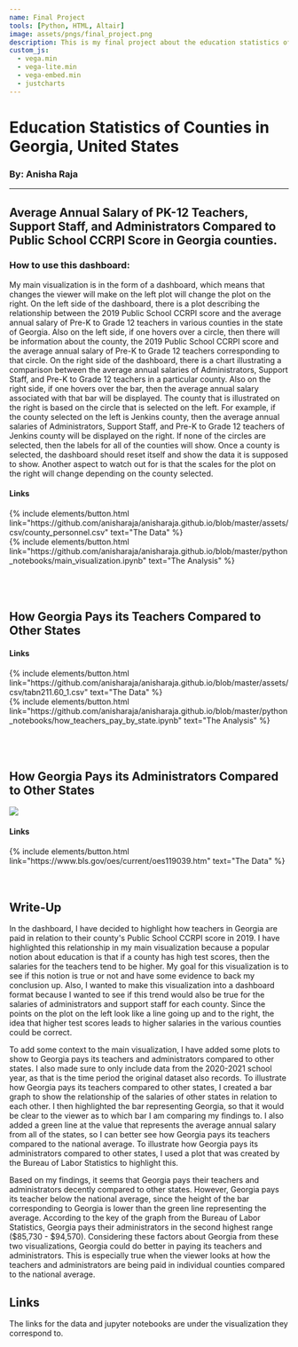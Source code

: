 ```yaml
---
name: Final Project
tools: [Python, HTML, Altair]
image: assets/pngs/final_project.png
description: This is my final project about the education statistics of various counties in the state of Georgia, such as average annual salary of teachers, administrators, and support staff.
custom_js:
  - vega.min
  - vega-lite.min
  - vega-embed.min
  - justcharts
---
```



# Education Statistics of Counties in Georgia, United States
### By: Anisha Raja
---
## Average Annual Salary of PK-12 Teachers, Support Staff, and Administrators Compared to Public School CCRPI Score in Georgia counties.

<vegachart schema-url="{{ site.baseurl }}/assets/json/final_dashboard.json" style="width: 100%"></vegachart>

### How to use this dashboard:
My main visualization is in the form of a dashboard, which means that changes the viewer will make on the left plot will change the plot on the right. On the left side of the dashboard, there is a plot describing the relationship between the 2019 Public School CCRPI score and the average annual salary of Pre-K to Grade 12 teachers in various counties in the state of Georgia. Also on the left side, if one hovers over a circle, then there will be information about the county, the 2019 Public School CCRPI score and the average annual salary of Pre-K to Grade 12 teachers corresponding to that circle. On the right side of the dashboard, there is a chart illustrating a comparison between the average annual salaries of Administrators, Support Staff, and Pre-K to Grade 12 teachers in a particular county. Also on the right side, if one hovers over the bar, then the average annual salary associated with that bar will be displayed. The county that is illustrated on the right is based on the circle that is selected on the left. For example, if the county selected on the left is Jenkins county, then the average annual salaries of Administrators, Support Staff, and Pre-K to Grade 12 teachers of Jenkins county will be displayed on the right. If none of the circles are selected, then the labels for all of the counties will show. Once a county is selected, the dashboard should reset itself and show the data it is supposed to show. Another aspect to watch out for is that the scales for the plot on the right will change depending on the county selected.


#### Links
<div class="left">
{% include elements/button.html link="https://github.com/anisharaja/anisharaja.github.io/blob/master/assets/csv/county_personnel.csv" text="The Data" %}
</div>

<div class="right">
{% include elements/button.html link="https://github.com/anisharaja/anisharaja.github.io/blob/master/python_notebooks/main_visualization.ipynb" text="The Analysis" %}
</div>
<br>
<br>
<br>




## How Georgia Pays its Teachers Compared to Other States
<vegachart schema-url="{{ site.baseurl }}/assets/json/state_teacher_salaries.json" style="width: 100%"></vegachart>


#### Links
<div class="left">
{% include elements/button.html link="https://github.com/anisharaja/anisharaja.github.io/blob/master/assets/csv/tabn211.60_1.csv" text="The Data" %}
</div>

<div class="right">
{% include elements/button.html link="https://github.com/anisharaja/anisharaja.github.io/blob/master/python_notebooks/how_teachers_pay_by_state.ipynb" text="The Analysis" %}
</div>
<br>
<br>
<br>






## How Georgia Pays its Administrators Compared to Other States
<img src = "{{ site.baseurl }}/assets/pngs/administrators.png"/>


#### Links
<div class="left">
{% include elements/button.html link="https://www.bls.gov/oes/current/oes119039.htm" text="The Data" %}
</div>

<br>
<br>

## Write-Up
In the dashboard, I have decided to highlight how teachers in Georgia are paid in relation to their county's Public School CCRPI score in 2019. I have highlighted this relationship in my main visualization because a popular notion about education is that if a county has high test scores, then the salaries for the teachers tend to be higher. My goal for this visualization is to see if this notion is true or not and have some evidence to back my conclusion up. Also, I wanted to make this visualization into a dashboard format because I wanted to see if this trend would also be true for the salaries of administrators and support staff for each county. Since the points on the plot on the left look like a line going up and to the right, the idea that higher test scores leads to higher salaries in the various counties could be correct.    

To add some context to the main visualization, I have added some plots to show to Georgia pays its teachers and administrators compared to other states. I also made sure to only include data from the 2020-2021 school year, as that is the time period the original dataset also records. To illustrate how Georgia pays its teachers compared to other states, I created a bar graph to show the relationship of the salaries of other states in relation to each other. I then highlighted the bar representing Georgia, so that it would be clear to the viewer as to which bar I am comparing my findings to. I also added a green line at the value that represents the average annual salary from all of the states, so I can better see how Georgia pays its teachers compared to the national average. To illustrate how Georgia pays its administrators compared to other states, I used a plot that was created by the Bureau of Labor Statistics to highlight this.

Based on my findings, it seems that Georgia pays their teachers and administrators decently compared to other states. However, Georgia pays its teacher below the national average, since the height of the bar corresponding to Georgia is lower than the green line representing the average. According to the key of the graph from the Bureau of Labor Statistics, Georgia pays their administrators in the second highest range ($85,730 - $94,570). Considering these factors about Georgia from these two visualizations, Georgia could do better in paying its teachers and administrators. This is especially true when the viewer looks at how the teachers and administrators are being paid in individual counties compared to the national average.

<!-- these are written in a combo of html and liquid --> 

## Links
The links for the data and jupyter notebooks are under the visualization they correspond to.

